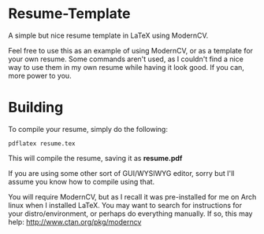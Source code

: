 Resume-Template
===============

A simple but nice resume template in LaTeX using ModernCV.

Feel free to use this as an example of using ModernCV, or
as a template for your own resume. Some commands aren't used,
as I couldn't find a nice way to use them in my own resume 
while having it look good. If you can, more power to you.

Building
===============

To compile your resume, simply do the following:
```
pdflatex resume.tex
```
This will compile the resume, saving it as **resume.pdf**

If you are using some other sort of GUI/WYSIWYG editor,
sorry but I'll assume you know how to compile using that.

You will require ModernCV, but as I recall it was
pre-installed for me on Arch linux when I installed LaTeX.
You may want to search for instructions for your distro/environment,
or perhaps do everything manually. If so, this may help: http://www.ctan.org/pkg/moderncv
